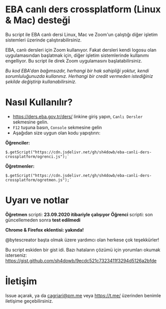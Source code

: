 # EBA canlı ders crossplatform (Linux & Mac) desteği
Bu script ile EBA canlı dersi Linux, Mac ve Zoom'un çalıştığı diğer işletim sistemleri üzerinde çalıştırabilirsiniz.

EBA, canlı dersleri için Zoom kullanıyor. Fakat dersleri kendi logosu olan uygulamasından başlatmak için, diğer işletim sistemlerinde kullanımı engelliyor. Bu script ile direk Zoom uygulamasını başlatabilirsiniz.

_Bu kod EBA'dan bağımsızdır, herhangi bir hak sahipliği yoktur, kendi sorumluluğunuzda kullanınız. Herhangi bir credit vermeden istediğiniz şekilde değiştirip kullanabilirsiniz._

# Nasıl Kullanılır?
- https://ders.eba.gov.tr/ders/ linkine giriş yapın, `Canlı Dersler` sekmesine gelin.
- `F12` tuşuna basın, `Console` sekmesine gelin
- Aşağıdan size uygun olan kodu yapıştırın:

**Öğrenciler:**
```
$.getScript("https://cdn.jsdelivr.net/gh/sh4dowb/eba-canli-ders-crossplatform/ogrenci.js");`
```

**Öğretmenler:**
```
$.getScript("https://cdn.jsdelivr.net/gh/sh4dowb/eba-canli-ders-crossplatform/ogretmen.js");`
```

# Uyarı ve notlar
**Öğretmen** scripti: **23.09.2020 itibariyle çalışıyor**
**Öğrenci** scripti: son güncellemeden sonra **test edilmedi**

**Chrome & Firefox eklentisi: yakında!**

@bytescreator başta olmak üzere yardımcı olan herkese çok teşekkürler!

Bu script eskiden bir gist idi. Bazı hataların çözümü için yorumları okumak isterseniz:
https://gist.github.com/sh4dowb/9ecdc521c7323411f3294d5126a2bfde


# İletişim
Issue açarak, ya da cagriari@pm.me veya https://t.me/ üzerinden benimle iletişime geçebilirsiniz.


